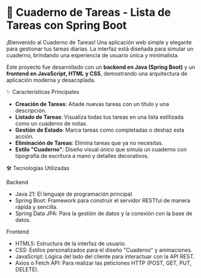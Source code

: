 # 📝 Cuaderno de Tareas - Lista de Tareas con Spring Boot

¡Bienvenido al Cuaderno de Tareas! Una aplicación web simple y elegante para gestionar tus tareas diarias. La interfaz está diseñada para simular un cuaderno, brindando una experiencia de usuario única y minimalista.

Este proyecto fue desarrollado con un **backend en Java (Spring Boot)** y un **frontend en JavaScript, HTML y CSS**, demostrando una arquitectura de aplicación moderna y desacoplada.


✨ Características Principales

* **Creación de Tareas**: Añade nuevas tareas con un título y una descripción.
* **Listado de Tareas**: Visualiza todas tus tareas en una lista estilizada como un cuaderno de notas.
* **Gestión de Estado**: Marca tareas como completadas o deshaz esta acción.
* **Eliminación de Tareas**: Elimina tareas que ya no necesitas.
* **Estilo "Cuaderno"**: Diseño visual único que simula un cuaderno con tipografía de escritura a mano y detalles decorativos.


🛠️ Tecnologías Utilizadas

Backend
* Java 21: El lenguaje de programación principal.
* Spring Boot: Framework para construir el servidor RESTful de manera rápida y sencilla.
* Spring Data JPA: Para la gestión de datos y la conexión con la base de datos.

Frontend
* HTML5: Estructura de la interfaz de usuario.
* CSS: Estilos personalizados para el diseño "Cuaderno" y animaciones.
* JavaScript: Lógica del lado del cliente para interactuar con la API REST.
* Axios o Fetch API: Para realizar las peticiones HTTP (POST, GET, PUT, DELETE).
